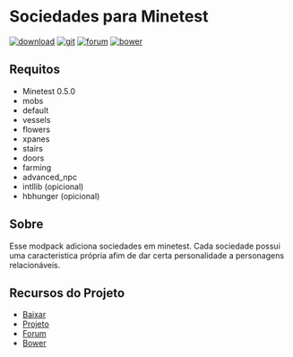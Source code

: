 # Sociedades para Minetest

[![download](https://img.shields.io/github/tag/BrunoMine/sociedades.svg?style=flat-square&label=release)](https://github.com/BrunoMine/sociedades/archive/master.zip)
[![git](https://img.shields.io/badge/git-project-green.svg?style=flat-square)](https://github.com/BrunoMine/sociedades)
[![forum](https://img.shields.io/badge/minetest-mod-green.svg?style=flat-square)](https://forum.minetest.net/viewtopic.php?f=9&t=15382)
[![bower](https://img.shields.io/badge/bower-mod-green.svg?style=flat-square)](https://minetest-bower.herokuapp.com/mods/sociedades)

## Requitos
* Minetest 0.5.0
* mobs
* default
* vessels
* flowers
* xpanes
* stairs
* doors
* farming
* advanced_npc
* intllib (opicional)
* hbhunger (opicional)

## Sobre
Esse modpack adiciona sociedades em minetest.
Cada sociedade possui uma caracteristica própria afim de dar certa personalidade a personagens relacionáveis.


## Recursos do Projeto

* [Baixar](https://github.com/BrunoMine/sociedades/archive/master.zip)
* [Projeto](https://github.com/BrunoMine/sociedades)
* [Forum](https://forum.minetest.net/viewtopic.php?f=9&t=15382)
* [Bower](https://minetest-bower.herokuapp.com/mods/sociedades)
